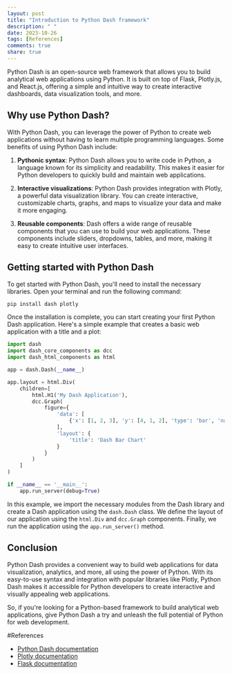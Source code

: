 ```yaml
---
layout: post
title: "Introduction to Python Dash framework"
description: " "
date: 2023-10-26
tags: [References]
comments: true
share: true
---
```


Python Dash is an open-source web framework that allows you to build analytical web applications using Python. It is built on top of Flask, Plotly.js, and React.js, offering a simple and intuitive way to create interactive dashboards, data visualization tools, and more.

## Why use Python Dash?

With Python Dash, you can leverage the power of Python to create web applications without having to learn multiple programming languages. Some benefits of using Python Dash include:

1. **Pythonic syntax**: Python Dash allows you to write code in Python, a language known for its simplicity and readability. This makes it easier for Python developers to quickly build and maintain web applications.

2. **Interactive visualizations**: Python Dash provides integration with Plotly, a powerful data visualization library. You can create interactive, customizable charts, graphs, and maps to visualize your data and make it more engaging.

3. **Reusable components**: Dash offers a wide range of reusable components that you can use to build your web applications. These components include sliders, dropdowns, tables, and more, making it easy to create intuitive user interfaces.

## Getting started with Python Dash

To get started with Python Dash, you'll need to install the necessary libraries. Open your terminal and run the following command:

```bash
pip install dash plotly
```

Once the installation is complete, you can start creating your first Python Dash application. Here's a simple example that creates a basic web application with a title and a plot:

```python
import dash
import dash_core_components as dcc
import dash_html_components as html

app = dash.Dash(__name__)

app.layout = html.Div(
    children=[
        html.H1('My Dash Application'),
        dcc.Graph(
            figure={
                'data': [
                    {'x': [1, 2, 3], 'y': [4, 1, 2], 'type': 'bar', 'name': 'Data'},
                ],
                'layout': {
                    'title': 'Dash Bar Chart'
                }
            }
        )
    ]
)

if __name__ == '__main__':
    app.run_server(debug=True)
```

In this example, we import the necessary modules from the Dash library and create a Dash application using the `dash.Dash` class. We define the layout of our application using the `html.Div` and `dcc.Graph` components. Finally, we run the application using the `app.run_server()` method.

## Conclusion

Python Dash provides a convenient way to build web applications for data visualization, analytics, and more, all using the power of Python. With its easy-to-use syntax and integration with popular libraries like Plotly, Python Dash makes it accessible for Python developers to create interactive and visually appealing web applications.

So, if you're looking for a Python-based framework to build analytical web applications, give Python Dash a try and unleash the full potential of Python for web development.

#References
- [Python Dash documentation](https://dash.plotly.com/)
- [Plotly documentation](https://plotly.com/python/)
- [Flask documentation](https://flask.palletsprojects.com/)